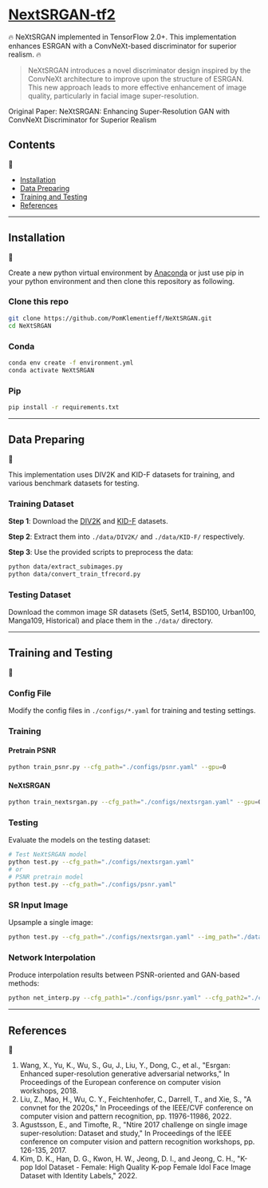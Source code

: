 # [NextSRGAN-tf2](https://github.com/PomKlementieff/NeXtSRGAN)

:fire: NeXtSRGAN implemented in TensorFlow 2.0+. This implementation enhances ESRGAN with a ConvNeXt-based discriminator for superior realism. :fire:

> NeXtSRGAN introduces a novel discriminator design inspired by the ConvNeXt architecture to improve upon the structure of ESRGAN. This new approach leads to more effective enhancement of image quality, particularly in facial image super-resolution.

Original Paper: NeXtSRGAN: Enhancing Super-Resolution GAN with ConvNeXt Discriminator for Superior Realism

## Contents
:bookmark_tabs:

* [Installation](#Installation)
* [Data Preparing](#Data-Preparing)
* [Training and Testing](#Training-and-Testing)
* [References](#References)

***

## Installation
:pizza:

Create a new python virtual environment by [Anaconda](https://www.anaconda.com/) or just use pip in your python environment and then clone this repository as following.

### Clone this repo
```bash
git clone https://github.com/PomKlementieff/NeXtSRGAN.git
cd NeXtSRGAN
```

### Conda
```bash
conda env create -f environment.yml
conda activate NeXtSRGAN
```

### Pip

```bash
pip install -r requirements.txt
```

****

## Data Preparing
:beer:

This implementation uses DIV2K and KID-F datasets for training, and various benchmark datasets for testing.

### Training Dataset

**Step 1**: Download the [DIV2K](https://data.vision.ee.ethz.ch/cvl/DIV2K/) and [KID-F](https://github.com/PCEO-AI-CLUB/KID-F) datasets.

**Step 2**: Extract them into `./data/DIV2K/` and `./data/KID-F/` respectively.

**Step 3**: Use the provided scripts to preprocess the data:
```bash
python data/extract_subimages.py
python data/convert_train_tfrecord.py
```

### Testing Dataset

Download the common image SR datasets (Set5, Set14, BSD100, Urban100, Manga109, Historical) and place them in the `./data/` directory.

****

## Training and Testing
:lollipop:

### Config File
Modify the config files in `./configs/*.yaml` for training and testing settings.

### Training

#### Pretrain PSNR
```bash
python train_psnr.py --cfg_path="./configs/psnr.yaml" --gpu=0
```

#### NeXtSRGAN
```bash
python train_nextsrgan.py --cfg_path="./configs/nextsrgan.yaml" --gpu=0
```

### Testing

Evaluate the models on the testing dataset:

```bash
# Test NeXtSRGAN model
python test.py --cfg_path="./configs/nextsrgan.yaml"
# or
# PSNR pretrain model
python test.py --cfg_path="./configs/psnr.yaml"
```

### SR Input Image

Upsample a single image:

```bash
python test.py --cfg_path="./configs/nextsrgan.yaml" --img_path="./data/your_image.png"
```

### Network Interpolation

Produce interpolation results between PSNR-oriented and GAN-based methods:

```bash
python net_interp.py --cfg_path1="./configs/psnr.yaml" --cfg_path2="./configs/nextsrgan.yaml" --img_path="./data/your_image.png" --save_image=True --save_ckpt=True
```

****

## References
:hamburger:

1. Wang, X., Yu, K., Wu, S., Gu, J., Liu, Y., Dong, C., et al., "Esrgan: Enhanced super-resolution generative adversarial networks," In Proceedings of the European conference on computer vision workshops, 2018.
2. Liu, Z., Mao, H., Wu, C. Y., Feichtenhofer, C., Darrell, T., and Xie, S., "A convnet for the 2020s," In Proceedings of the IEEE/CVF conference on computer vision and pattern recognition, pp. 11976-11986, 2022.
3. Agustsson, E., and Timofte, R., "Ntire 2017 challenge on single image super-resolution: Dataset and study," In Proceedings of the IEEE conference on computer vision and pattern recognition workshops, pp. 126-135, 2017.
4. Kim, D. K., Han, D. G., Kwon, H. W., Jeong, D. I., and Jeong, C. H., "K-pop Idol Dataset - Female: High Quality K-pop Female Idol Face Image Dataset with Identity Labels," 2022.

